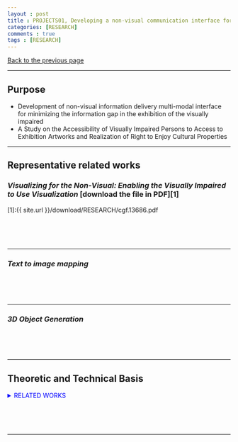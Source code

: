 ```yaml
---
layout : post
title : PROJECTS01, Developing a non-visual communication interface for exhibitions of visual arts for the visually impaired and studying the parties’ perspectives on expanding the rights of enjoyment of culture
categories: [RESEARCH]
comments : true
tags : [RESEARCH]
---
```

[Back to the previous page](https://userdyk-github.github.io/Research.html) <br>

<hr class="division1">

## **Purpose**

- Development of non-visual information delivery multi-modal interface for minimizing the information gap in the exhibition of the visually impaired
- A Study on the Accessibility of Visually Impaired Persons to Access to Exhibition Artworks and Realization of Right to Enjoy Cultural Properties
<hr class="division4">

## **Representative related works**

### ***Visualizing for the Non-Visual: Enabling the Visually Impaired to Use Visualization*** [download the file in PDF][1]

[1]:{{ site.url }}/download/RESEARCH/cgf.13686.pdf

<br><br><br>

---

### ***Text to image mapping***

<br><br><br>

---

### ***3D Object Generation***

<br><br><br>

<hr class="division4">

## **Theoretic and Technical Basis**


<details markdown="1">
<summary class='jb-small' style="color:blue">RELATED WORKS</summary>
<hr class='division3'>
<hr class='division3'>
</details>

<br><br><br>
<hr class="division1">

